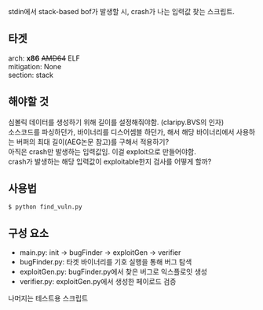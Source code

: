stdin에서 stack-based bof가 발생할 시, crash가 나는 입력값 찾는 스크립트.


## 타겟
arch: **x86** ~~AMD64~~ ELF  
mitigation: None  
section: stack  

## 해야할 것
심볼릭 데이터를 생성하기 위해 길이를 설정해줘야함. (claripy.BVS의 인자)  
소스코드를 파싱하던가, 바이너리를 디스어셈블 하던가, 해서 해당 바이너리에서 사용하는 버퍼의 최대 길이(AEG논문 참고)를 구해서 적용하기?  
아직은 crash만 발생하는 입력값임. 이걸 exploit으로 만들어야함.  
crash가 발생하는 해당 입력값이 exploitable한지 검사를 어떻게 할까?  
  
  
## 사용법
```
$ python find_vuln.py
```

## 구성 요소
- main.py: init -> bugFinder -> exploitGen -> verifier  
- bugFinder.py: 타겟 바이너리를 기호 실행을 통해 버그 탐색
- exploitGen.py: bugFinder.py에서 찾은 버그로 익스플로잇 생성  
- verifier.py: exploitGen.py에서 생성한 페이로드 검증  

나머지는 테스트용 스크립트  
